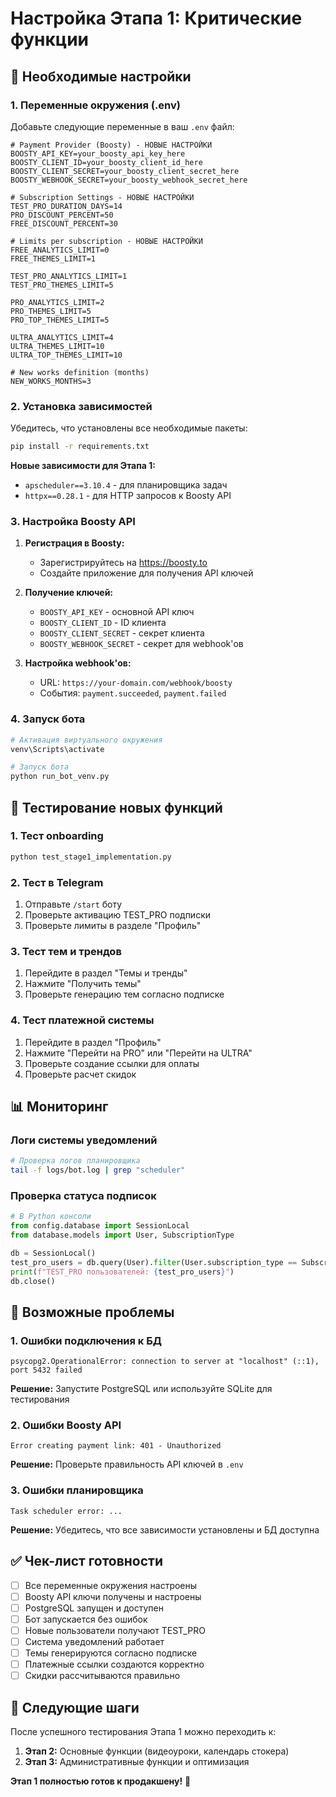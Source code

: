 # Настройка Этапа 1: Критические функции

## 🔧 Необходимые настройки

### 1. Переменные окружения (.env)

Добавьте следующие переменные в ваш `.env` файл:

```env
# Payment Provider (Boosty) - НОВЫЕ НАСТРОЙКИ
BOOSTY_API_KEY=your_boosty_api_key_here
BOOSTY_CLIENT_ID=your_boosty_client_id_here
BOOSTY_CLIENT_SECRET=your_boosty_client_secret_here
BOOSTY_WEBHOOK_SECRET=your_boosty_webhook_secret_here

# Subscription Settings - НОВЫЕ НАСТРОЙКИ
TEST_PRO_DURATION_DAYS=14
PRO_DISCOUNT_PERCENT=50
FREE_DISCOUNT_PERCENT=30

# Limits per subscription - НОВЫЕ НАСТРОЙКИ
FREE_ANALYTICS_LIMIT=0
FREE_THEMES_LIMIT=1

TEST_PRO_ANALYTICS_LIMIT=1
TEST_PRO_THEMES_LIMIT=5

PRO_ANALYTICS_LIMIT=2
PRO_THEMES_LIMIT=5
PRO_TOP_THEMES_LIMIT=5

ULTRA_ANALYTICS_LIMIT=4
ULTRA_THEMES_LIMIT=10
ULTRA_TOP_THEMES_LIMIT=10

# New works definition (months)
NEW_WORKS_MONTHS=3
```

### 2. Установка зависимостей

Убедитесь, что установлены все необходимые пакеты:

```bash
pip install -r requirements.txt
```

**Новые зависимости для Этапа 1:**
- `apscheduler==3.10.4` - для планировщика задач
- `httpx==0.28.1` - для HTTP запросов к Boosty API

### 3. Настройка Boosty API

1. **Регистрация в Boosty:**
   - Зарегистрируйтесь на https://boosty.to
   - Создайте приложение для получения API ключей

2. **Получение ключей:**
   - `BOOSTY_API_KEY` - основной API ключ
   - `BOOSTY_CLIENT_ID` - ID клиента
   - `BOOSTY_CLIENT_SECRET` - секрет клиента
   - `BOOSTY_WEBHOOK_SECRET` - секрет для webhook'ов

3. **Настройка webhook'ов:**
   - URL: `https://your-domain.com/webhook/boosty`
   - События: `payment.succeeded`, `payment.failed`

### 4. Запуск бота

```bash
# Активация виртуального окружения
venv\Scripts\activate

# Запуск бота
python run_bot_venv.py
```

## 🧪 Тестирование новых функций

### 1. Тест onboarding
```bash
python test_stage1_implementation.py
```

### 2. Тест в Telegram
1. Отправьте `/start` боту
2. Проверьте активацию TEST_PRO подписки
3. Проверьте лимиты в разделе "Профиль"

### 3. Тест тем и трендов
1. Перейдите в раздел "Темы и тренды"
2. Нажмите "Получить темы"
3. Проверьте генерацию тем согласно подписке

### 4. Тест платежной системы
1. Перейдите в раздел "Профиль"
2. Нажмите "Перейти на PRO" или "Перейти на ULTRA"
3. Проверьте создание ссылки для оплаты
4. Проверьте расчет скидок

## 📊 Мониторинг

### Логи системы уведомлений
```bash
# Проверка логов планировщика
tail -f logs/bot.log | grep "scheduler"
```

### Проверка статуса подписок
```python
# В Python консоли
from config.database import SessionLocal
from database.models import User, SubscriptionType

db = SessionLocal()
test_pro_users = db.query(User).filter(User.subscription_type == SubscriptionType.TEST_PRO).count()
print(f"TEST_PRO пользователей: {test_pro_users}")
db.close()
```

## 🚨 Возможные проблемы

### 1. Ошибки подключения к БД
```
psycopg2.OperationalError: connection to server at "localhost" (::1), port 5432 failed
```
**Решение:** Запустите PostgreSQL или используйте SQLite для тестирования

### 2. Ошибки Boosty API
```
Error creating payment link: 401 - Unauthorized
```
**Решение:** Проверьте правильность API ключей в `.env`

### 3. Ошибки планировщика
```
Task scheduler error: ...
```
**Решение:** Убедитесь, что все зависимости установлены и БД доступна

## ✅ Чек-лист готовности

- [ ] Все переменные окружения настроены
- [ ] Boosty API ключи получены и настроены
- [ ] PostgreSQL запущен и доступен
- [ ] Бот запускается без ошибок
- [ ] Новые пользователи получают TEST_PRO
- [ ] Система уведомлений работает
- [ ] Темы генерируются согласно подписке
- [ ] Платежные ссылки создаются корректно
- [ ] Скидки рассчитываются правильно

## 🎯 Следующие шаги

После успешного тестирования Этапа 1 можно переходить к:

1. **Этап 2:** Основные функции (видеоуроки, календарь стокера)
2. **Этап 3:** Административные функции и оптимизация

**Этап 1 полностью готов к продакшену!** 🚀
